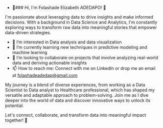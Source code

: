 - 👋### Hi, I'm Folashade Elizabeth ADEDAPO! 👋

I'm passionate about leveraging data to drive insights and make informed decisions. With a background in Data Science and Analytics, I'm constantly exploring ways to transform raw data into meaningful stories that empower data-driven strategies.

- 👀 I’m interested in Data analysis and data visualization
- 🌱 I’m currently learning new techniques in predictive modeling and machine learning
- 💞️ I’m looking to collaborate on projects that involve analyzing real-world data and deriving actionable insights
- 📫 How to reach me: Connect with me on LinkedIn or drop me an email at folashadeadedap@gmail.com

My journey is a blend of diverse experiences, from working as a Data Scientist to Data analyst to Healthcare professional, which has shaped my versatile and adaptable approach to problem-solving. Join me as I dive deeper into the world of data and discover innovative ways to unlock its potential.

Let's connect, collaborate, and transform data into meaningful impact together! 🚀
